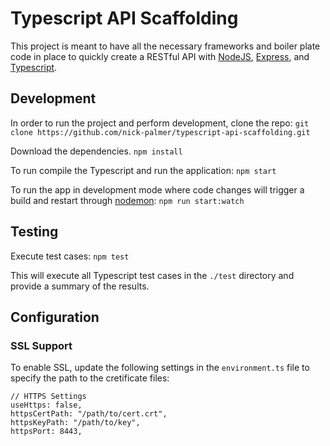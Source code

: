 # Typescript API Scaffolding
This project is meant to have all the necessary frameworks and boiler plate code in place to quickly create a RESTful API with [NodeJS](https://nodejs.org/en/about/), [Express](https://www.npmjs.com/package/express), and [Typescript](https://www.typescriptlang.org/).

## Development
In order to run the project and perform development, clone the repo:
```git clone https://github.com/nick-palmer/typescript-api-scaffolding.git```

Download the dependencies.
```npm install```

To run compile the Typescript and run the application:
```npm start```

To run the app in development mode where code changes will trigger a build and restart through [nodemon](https://www.npmjs.com/package/nodemon):
```npm run start:watch```

## Testing
Execute test cases:
```npm test```

This will execute all Typescript test cases in the `./test` directory and provide a summary of the results.

## Configuration

### SSL Support
To enable SSL, update the following settings in the `environment.ts` file to specify the path to the cretificate files:
```
// HTTPS Settings
useHttps: false,
httpsCertPath: "/path/to/cert.crt",
httpsKeyPath: "/path/to/key",
httpsPort: 8443,
```